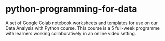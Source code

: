# python-programming-for-data
A set of Google Colab notebook worksheets and templates for use on our Data Analysis with Python course.  This course is a 5 full-week programme with learners working collaboratively in an online video setting.

